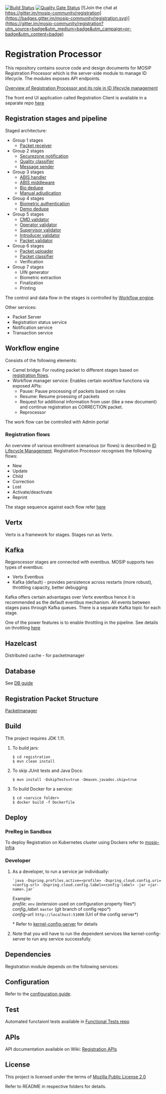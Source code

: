 
[![Build Status](https://travis-ci.org/mosip/registration.svg?branch=master)](https://travis-ci.org/mosip/registration)
[![Quality Gate Status](https://sonarcloud.io/api/project_badges/measure?project=mosip_registration&metric=alert_status)](https://sonarcloud.io/dashboard?id=mosip_registration)
[![Join the chat at https://gitter.im/mosip-community/registration](https://badges.gitter.im/mosip-community/registration.svg)](https://gitter.im/mosip-community/registration?utm_source=badge&utm_medium=badge&utm_campaign=pr-badge&utm_content=badge)

# Registration Processor
This repository contains source code and design documents for MOSIP Registration Processor which is the server-side module to manage ID lifecycle.  The modules exposes API endpoints.  

[Overview of Registration Processor and its role in ID lifecycle management](https://nayakrounak.gitbook.io/mosip-docs/modules/registration-processor)

The front end UI application called Registration Client is available in a separate repo [here](https://github.com/mosip/registration-client/tree/develop)

## Registration stages and pipeline

Staged architecture:

  * Group 1 stages 
      * [Packet receiver](registration-processor/init/registration-processor-packet-receiver-stage)
  * Group 2 stages
      * [Securezone notification](registration-processor/pre-processor/registration-processor-securezone-notification-stage)
      * [Quality classifier](registration-processor/pre-processor/registration-processor-quality-classifier-stage)
      * [Message sender]()
  * Group 3 stages
      * [ABIS handler](registration-processor/core-processor/registration-processor-abis-handler-stage)
      * [ABIS middleware ](registration-processor/core-processor/registration-processor-abis-middleware-stage)
      * [Bio dedupe](registration-processor/core-processor/registration-processor-bio-dedupe-stage)
      * [Manual adjudication](registration-processor/core-processor/registration-processor-manual-adjudication-stage)
 * Group 4 stages
      * [Biometric authentication](registration-processor/core-processor/registration-processor-biometric-authentication-stage)
      * [Demo dedupe](registration-processor/core-processor/registration-processor-demo-dedupe-stage)
 * Group 5 stages
      * [CMD validator](registration-processor/pre-processor/registration-processor-cmd-validator-stage)
      * [Operator validator](registration-processor/pre-processor/registration-processor-operator-validator-stage)
      * [Supervisor validator](registration-processor/pre-processor/registration-processor-supervisor-validator-stage)
      * [Introducer validator](registration-processor/pre-processor/registration-processor-introducer-validator-stage)
      * [Packet validator](registration-processor/pre-processor/registration-processor-packet-validator-stage)
 * Group 6 stages
      * [Packet uploader](registration-processor/pre-processor/registration-processor-packet-uploader-stage)
      * [Packet classifier](registration-processor/pre-processor/registration-processor-packet-classifier-stage)
      * Verification
 * Group 7 stages
      * UIN generator
      * Biometric extraction
      * Finalization
      * Printing

The control and data flow in the stages is controlled by [Workflow engine](#workflow-engine).

Other services:
  * Packet Server
  * Registration status service
  * Notification service
  * Transaction service

## Workflow engine
Consists of the following elements:
*  Camel bridge: For routing packet to different stages based on [registration flows](#registration-flows).
*  Workflow manager service:  Enables certain workflow functions via exposed APIs:
    *  Pause: Pause processing of packets based on rules
    *  Resume: Resume proessing of packets  
    *  Request for additional information from user (like a new document) and continue registration as CORRECTION packet.
    * Reprocessor

The work flow can be controlled with Admin portal

### Registration flows

An overview of various enrollment scenarious (or flows) is described in [ID Lifecycle Management](https://nayakrounak.gitbook.io/mosip-docs/id-lifecycle-management).  Registration Processor recognises the following flows:

* New 
* Update
* Child
* Correction 
* Lost 
* Activate/deactivate
* Reprint

The stage sequence against each flow refer [here](docs/flows.md)
 
## Vertx
Vertx is a framework for stages. Stages run as Vertx.

## Kafka
Regprocessor stages are connected with eventbus.  MOSIP supports two types of eventbus: 
 - Vertx Eventbus 
 - Kafka (default) - provides persistence across restarts (more robust), throttling capacity, better debugging 

Kafka offers certain advantages over Vertx eventbus hence it is recommended as the default eventbus mechanism. All events between stages pass through Kafka queues. There is a separate Kafka topic for each stage.

One of the power features is to enable throttling in the pipeline.  See details on throttling [here](docs/throttling.md)

## Hazelcast 
Distributed cache - for packetmanager

## Database

See [DB guide](db_scripts/README.md)

## Registration Packet Structure
[Packetmanager](https://github.com/mosip/packet-manager/tree/develop/README.md)

## Build
The project requires JDK 1.11. 
1. To build jars:
    ```
    $ cd registration
    $ mvn clean install 
    ```
1. To skip JUnit tests and Java Docs:
    ```
    $ mvn install -DskipTests=true -Dmaven.javadoc.skip=true
    ```
1. To build Docker for a service:
    ```
    $ cd <service folder>
    $ docker build -f Dockerfile
    ```

## Deploy

### PreReg in Sandbox
To deploy Registration on Kubernetes cluster using Dockers refer to [mosip-infra](https://github.com/mosip/mosip-infra/tree/1.2.0_v3/deployment/v3)

### Developer

1. As a developer, to run a service jar individually:
    ```
    `java -Dspring.profiles.active=<profile> -Dspring.cloud.config.uri=<config-url> -Dspring.cloud.config.label=<config-label> -jar <jar-name>.jar`
    ```
    Example:  
        _profile_: `env` (extension used on configuration property files*)    
        _config_label_: `master` (git branch of config repo*)  
        _config-url_: `http://localhost:51000` (Url of the config server*)  
	
	\* Refer to [kernel-config-server](https://github.com/mosip/commons/tree/master/kernel/kernel-config-server) for details


1. Note that you will have to run the dependent services like kernel-config-server to run any service successfully.
    
## Dependencies
Registration module depends on the following services:


## Configuration
Refer to the [configuration guide](docs/configuration.md).

## Test
Automated functaionl tests available in [Functional Tests repo](https://github.com/mosip/mosip-functional-tests)

## APIs
API documentation available on Wiki: [Registration APIs](https://github.com/mosip/documentation/wiki/Registration-APIs)

## License
This project is licensed under the terms of [Mozilla Public License 2.0](https://github.com/mosip/mosip-platform/blob/master/LICENSE)

Refer to README in respective folders for details.

